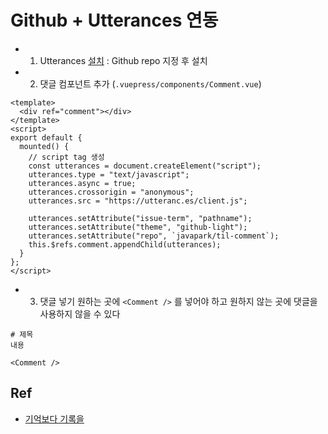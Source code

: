 # Github + Utterances 연동
- 1. Utterances [설치](https://github.com/apps/utterances) : Github repo 지정 후 설치
- 2. 댓글 컴포넌트 추가 (`.vuepress/components/Comment.vue`)
```
<template>
  <div ref="comment"></div>
</template>
<script>
export default {
  mounted() {
    // script tag 생성
    const utterances = document.createElement("script");
    utterances.type = "text/javascript";
    utterances.async = true;
    utterances.crossorigin = "anonymous";
    utterances.src = "https://utteranc.es/client.js";

    utterances.setAttribute("issue-term", "pathname");
    utterances.setAttribute("theme", "github-light"); 
    utterances.setAttribute("repo", `javapark/til-comment`); 
    this.$refs.comment.appendChild(utterances);
  }
};
</script>
```
- 3. 댓글 넣기
원하는 곳에 `<Comment />` 를 넣어야 하고 원하지 않는 곳에 댓글을 사용하지 않을 수 있다
```
# 제목
내용

<Comment />
```

## Ref
- [기억보다 기록을](https://kyounghwan01.github.io/blog/Vue/vuepress/vuepress-github-comment/#utterances-%EB%A7%81%ED%81%AC-%EA%B1%B8-%EA%B9%83%ED%97%99-%EB%A6%AC%ED%8F%AC-%EC%83%9D%EC%84%B1)